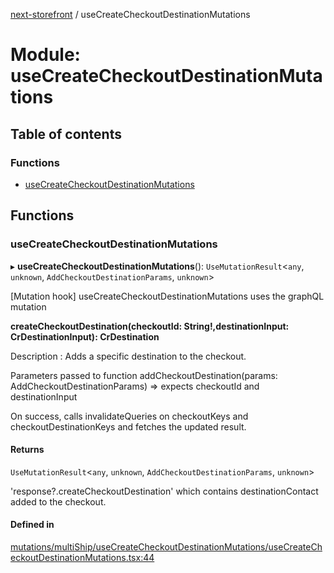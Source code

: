 [next-storefront](../README.md) / useCreateCheckoutDestinationMutations

# Module: useCreateCheckoutDestinationMutations

## Table of contents

### Functions

- [useCreateCheckoutDestinationMutations](useCreateCheckoutDestinationMutations.md#usecreatecheckoutdestinationmutations)

## Functions

### useCreateCheckoutDestinationMutations

▸ **useCreateCheckoutDestinationMutations**(): `UseMutationResult`<`any`, `unknown`, `AddCheckoutDestinationParams`, `unknown`\>

[Mutation hook] useCreateCheckoutDestinationMutations uses the graphQL mutation

<b>createCheckoutDestination(checkoutId: String!,destinationInput: CrDestinationInput): CrDestination</b>

Description : Adds a specific destination to the checkout.

Parameters passed to function addCheckoutDestination(params: AddCheckoutDestinationParams) => expects checkoutId and destinationInput

On success, calls invalidateQueries on checkoutKeys and checkoutDestinationKeys and fetches the updated result.

#### Returns

`UseMutationResult`<`any`, `unknown`, `AddCheckoutDestinationParams`, `unknown`\>

'response?.createCheckoutDestination' which contains destinationContact added to the checkout.

#### Defined in

[mutations/multiShip/useCreateCheckoutDestinationMutations/useCreateCheckoutDestinationMutations.tsx:44](https://github.com/KiboSoftware/nextjs-storefront/blob/561a164/hooks/mutations/multiShip/useCreateCheckoutDestinationMutations/useCreateCheckoutDestinationMutations.tsx#L44)
